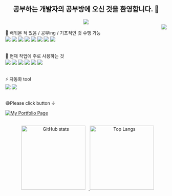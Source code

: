 <!--
**Ajstudying/Ajstudying** is a ✨ _special_ ✨ repository because its `README.md` (this file) appears on your GitHub profile.
헤더
![header](https://capsule-render.vercel.app/api?type=soft&text=welcome!&color=0:f7f5f5,100:f4bbbb)
위젯
[![Anurag's GitHub stats](https://github-readme-stats.vercel.app/api?username=Ajstudying)](https://github.com/anuraghazra/github-readme-stats)

Here are some ideas to get you started:
<img src="https://img.shields.io/badge/스택이름-색상코드?style=flat-square&logo=로고명&logoColor=로고색"/>
- 🔭 I’m currently working on ...
- 🌱 I’m currently learning ...
- 👯 I’m looking to collaborate on ...
- 🤔 I’m looking for help with ...
- 💬 Ask me about ...
- 📫 How to reach me: ...
- 😄 Pronouns: ...
- ⚡ Fun fact: ...
-->

<div align="center">
  <h2>공부하는 개발자의 공부방에 오신 것을 환영합니다. 👋</h2>
  <img src="https://capsule-render.vercel.app/api?type=soft&text=welcome!&color=0:f7f5f5,100:f4bbbb" />
</div>
<div align="right">
  <a href="https://hits.seeyoufarm.com">
    <img src="https://hits.seeyoufarm.com/api/count/incr/badge.svg?url=https%3A%2F%2Fgithub.com%2FAjstudying&count_bg=%23F5CCCE&title_bg=%2325292E&icon=jabber.svg&icon_color=%23E7E7E7&title=hits&edge_flat=false"/>
  </a>
</div>
🌱 배워본 적 있음 / 공부ing / 기초적인 것 수행 가능 <br> 
<div>
<img vertical align="center" src="https://img.shields.io/badge/JAVA-007396?style=flat-square&logo=java&logoColor=white"> <img vertical align="center" src="https://img.shields.io/badge/springboot-6DB33F?style=flat-square&logo=springboot&logoColor=white"/> <img vertical align="center" src="https://img.shields.io/badge/kotlin-7F52FF?style=flat-square&logo=springboot&logoColor=white"/> <img vertical align="center" src="https://img.shields.io/badge/mysql-4479A1?style=flat-square&logo=mysql&logoColor=white"/> <img vertical align="center" src="https://img.shields.io/badge/mariadb-003545?style=flat-square&logo=mariadb&logoColor=white"/> <img vertical align="center" src="https://img.shields.io/badge/redis-FF4438?style=flat-square&logo=redis&logoColor=white"/> <img vertical align="center" src="https://img.shields.io/badge/rabbitmq-FF6600?style=flat-square&logo=rabbitmq&logoColor=white"/> <img vertical align="center" src="https://img.shields.io/badge/amazonwebservices-232F3E?style=flat-square&logo=amazonwebservices&logoColor=white"/> </div>
<br>
<br>
🔭 현재 작업에 주로 사용하는 것 <br> 
<div>
<img vertical align="center" src="https://img.shields.io/badge/Javascript-F7DF1E?style=flat-square&logo=Javascript&logoColor=black"/> <img vertical align="center" src="https://img.shields.io/badge/React-61DAFB?style=flat-square&logo=react&logoColor=black"/> <img vertical align="center" src="https://img.shields.io/badge/Typescript-3178C6?style=flat-square&logo=Typescript&logoColor=white"/> <img vertical align="center" src="https://img.shields.io/badge/Vite-646CFF?style=flat-square&logo=Vite&logoColor=white"/> <img vertical align="center" src="https://img.shields.io/badge/styledcomponents-DB7093?style=flat-square&logo=styledcomponents&logoColor=black"/> <img vertical align="center" src="https://img.shields.io/badge/tailwindcss-06B6D4?style=flat-square&logo=tailwindcss&logoColor=black"/> </div>
<br>
<br>
⚡ 자동화 tool <br>
<div>
<img vertical align="center" src="https://img.shields.io/badge/uipath-FA4616?style=flat-square&logo=uipath&logoColor=black"/> <img vertical align="center" src="https://img.shields.io/badge/AutomationAnywhere-d6562a?style=flat-square&logo=AutomationAnywhere&logoColor=white"> </div>
<br>
<br>
😄Please click button ↓

[![My Portfolio Page](https://img.shields.io/badge/My_Portfolio_Page-007bff?style=for-the-badge&logo=github)](https://ajstudying.github.io/portfolio/)
<br>
<br>
<div vertical align="center">
    <a href="https://github.com/anuraghazra/github-readme-stats">
      <img src="https://github-readme-stats.vercel.app/api?username=Ajstudying&show_icons=true" alt="GitHub stats" height="200" hspace="10" />
    </a>
    <a href="https://github.com/anuraghazra/github-readme-stats">
      <img src="https://github-readme-stats.vercel.app/api/top-langs/?username=Ajstudying&layout=donut" alt="Top Langs" height="200" />
    </a>
</div>




